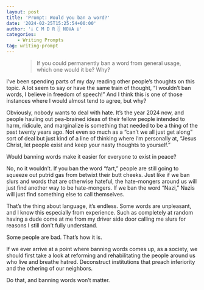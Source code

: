 ```yaml
---
layout: post
title: 'Prompt: Would you ban a word?'
date: '2024-02-25T15:25:54+00:00'
author: '𐕣 C M D R ░ NOVA 𐕣'
categories:
    - Writing Prompts
tag: writing-prompt
---
```


<!-- wp:pullquote -->
<figure class="wp-block-pullquote"><blockquote><p>If you could permanently ban a word from general usage, which one would it be? Why?</p></blockquote></figure>
<!-- /wp:pullquote -->

<!-- wp:paragraph -->
<p>I’ve been spending parts of my day reading other people’s thoughts on this topic. A lot seem to say or have the same train of thought, “I wouldn’t ban words, I believe in freedom of speech!” And I think this is one of those instances where I would almost tend to agree, but why?</p>
<!-- /wp:paragraph -->

<!-- wp:paragraph -->
<p>Obviously, nobody wants to deal with hate. It’s the year 2024 now, and people hauling out pea-brained ideas of their fellow people intended to harm, ridicule, and marginalize is something that needed to be a thing of the past twenty years ago. Not even so much as a “can’t we all just get along” sort of deal but just kind of a line of thinking where I’m personally at, “Jesus Christ, let people exist and keep your nasty thoughts to yourself.”</p>
<!-- /wp:paragraph -->

<!-- wp:paragraph -->
<p>Would banning words make it easier for everyone to exist in peace? </p>
<!-- /wp:paragraph -->

<!-- wp:paragraph -->
<p>No, no it wouldn’t. If you ban the word “fart,” people are still going to squeeze out putrid gas from betwixt their butt cheeks. Just like if we ban slurs and words that are otherwise hateful, the hate-mongers around us will just find another way to be hate-mongers. If we ban the word “Nazi,” Nazis will just find something else to call themselves.</p>
<!-- /wp:paragraph -->

<!-- wp:paragraph -->
<p>That’s the thing about language, it’s endless. Some words are unpleasant, and I know this especially from experience. Such as completely at random having a dude come at me from my driver side door calling me slurs for reasons I still don’t fully understand.</p>
<!-- /wp:paragraph -->

<!-- wp:paragraph -->
<p>Some people are bad. That’s how it is.</p>
<!-- /wp:paragraph -->

<!-- wp:paragraph -->
<p>If we ever arrive at a point where banning words comes up, as a society, we should first take a look at reforming and rehabilitating the people around us who live and breathe hatred. Deconstruct institutions that preach inferiority and the othering of our neighbors.</p>
<!-- /wp:paragraph -->

<!-- wp:paragraph -->
<p>Do that, and banning words won’t matter.</p>
<!-- /wp:paragraph -->